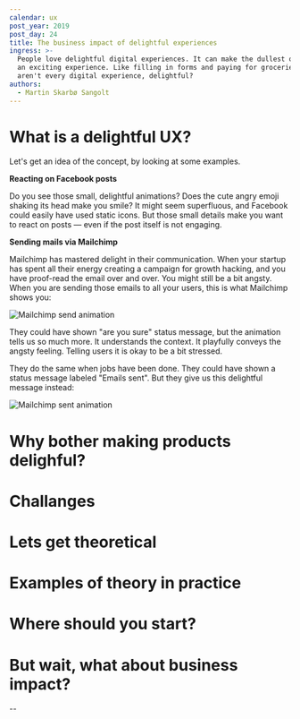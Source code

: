 ```yaml
---
calendar: ux
post_year: 2019
post_day: 24
title: The business impact of delightful experiences
ingress: >-
  People love delightful digital experiences. It can make the dullest of tasks —
  an exciting experience. Like filling in forms and paying for groceries. So why
  aren't every digital experience, delightful?
authors:
  - Martin Skarbø Sangolt
---
```

# What is a delightful UX?

Let's get an idea of the concept, by looking at some examples.

**Reacting on Facebook posts**

Do you see those small, delightful animations? Does the cute angry emoji shaking its head make you smile? It might seem superfluous, and Facebook could easily have used static icons. But those small details make you want to react on posts — even if the post itself is not engaging.

**Sending mails via Mailchimp**

Mailchimp has mastered delight in their communication. When your startup has spent all their energy creating a campaign for growth hacking, and you have proof-read the email over and over. You might still be a bit angsty. When you are sending those emails to all your users, this is what Mailchimp shows you:

![Mailchimp send animation](/assets/tumblr_ni78rfkazf1qea4hso1_500.gif)

They could have shown "are you sure" status message, but the animation tells us so much more. It understands the context. It playfully conveys the angsty feeling. Telling users it is okay to be a bit stressed.



They do the same when jobs have been done. They could have shown a status message labeled "Emails sent". But they give us this delightful message instead:

![Mailchimp sent animation](/assets/d21a7c71fe9cd8abdaa52c619ecb9362.gif)



# Why bother making products delighful?

# Challanges

# Lets get theoretical

# Examples of theory in practice

# Where should you start?

# But wait, what about business impact?

\--
